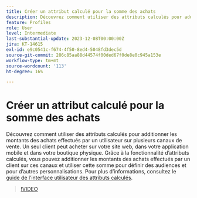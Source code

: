 ```yaml
---
title: Créer un attribut calculé pour la somme des achats
description: Découvrez comment utiliser des attributs calculés pour additionner les montants d’achat effectués par un utilisateur ou une utilisatrice sur plusieurs canaux de vente.
feature: Profiles
role: User
level: Intermediate
last-substantial-update: 2023-12-08T00:00:00Z
jira: KT-14615
exl-id: e9c0541c-f674-4f50-8ed4-5048fd3dec5d
source-git-commit: 286c85aa88d44574f00ded67f0de8e0c945a153e
workflow-type: tm+mt
source-wordcount: '113'
ht-degree: 16%

---
```


# Créer un attribut calculé pour la somme des achats

Découvrez comment utiliser des attributs calculés pour additionner les montants des achats effectués par un utilisateur sur plusieurs canaux de vente. Un seul client peut acheter sur votre site web, dans votre application mobile et dans votre boutique physique. Grâce à la fonctionnalité d’attributs calculés, vous pouvez additionner les montants des achats effectués par un client sur ces canaux et utiliser cette somme pour définir des audiences et pour d’autres personnalisations. Pour plus d’informations, consultez le [guide de l’interface utilisateur des attributs calculés](https://experienceleague.adobe.com/docs/experience-platform/profile/computed-attributes/ui.html?).

>[!VIDEO](https://video.tv.adobe.com/v/3425899?learn=on&enablevpops)
